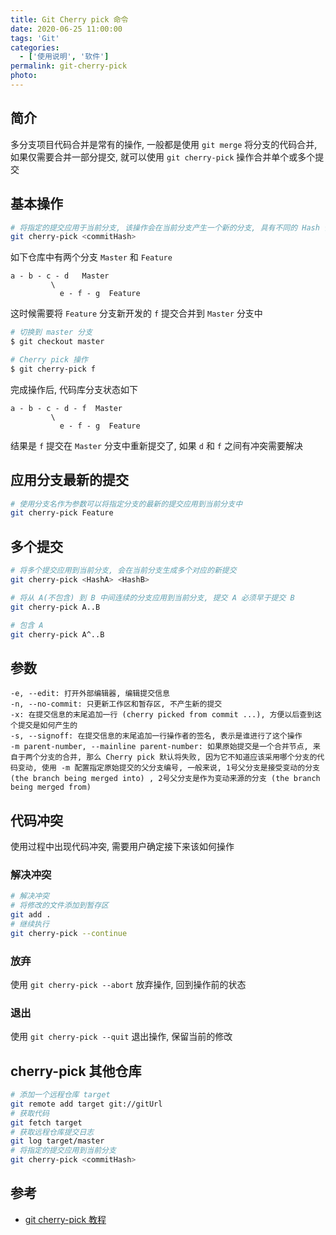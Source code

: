```yaml
---
title: Git Cherry pick 命令
date: 2020-06-25 11:00:00
tags: 'Git'
categories:
  - ['使用说明', '软件']
permalink: git-cherry-pick
photo:
---
```


## 简介

多分支项目代码合并是常有的操作, 一般都是使用 `git merge` 将分支的代码合并, 如果仅需要合并一部分提交, 就可以使用 `git cherry-pick` 操作合并单个或多个提交

## 基本操作

```sh
# 将指定的提交应用于当前分支, 该操作会在当前分支产生一个新的分支, 具有不同的 Hash 值
git cherry-pick <commitHash>
```

如下仓库中有两个分支 `Master` 和 `Feature`

```
a - b - c - d   Master
         \
           e - f - g  Feature
```

这时候需要将 `Feature` 分支新开发的 `f` 提交合并到 `Master` 分支中

```sh
# 切换到 master 分支
$ git checkout master

# Cherry pick 操作
$ git cherry-pick f
```

完成操作后, 代码库分支状态如下

```
a - b - c - d - f  Master
         \
           e - f - g  Feature
```

结果是 `f` 提交在 `Master` 分支中重新提交了, 如果 `d` 和 `f` 之间有冲突需要解决

<!-- more -->

## 应用分支最新的提交

```sh
# 使用分支名作为参数可以将指定分支的最新的提交应用到当前分支中
git cherry-pick Feature
```

## 多个提交

```sh
# 将多个提交应用到当前分支, 会在当前分支生成多个对应的新提交
git cherry-pick <HashA> <HashB>

# 将从 A(不包含) 到 B 中间连续的分支应用到当前分支, 提交 A 必须早于提交 B
git cherry-pick A..B

# 包含 A
git cherry-pick A^..B
```

## 参数

```
-e, --edit: 打开外部编辑器, 编辑提交信息
-n, --no-commit: 只更新工作区和暂存区, 不产生新的提交
-x: 在提交信息的末尾追加一行 (cherry picked from commit ...), 方便以后查到这个提交是如何产生的
-s, --signoff: 在提交信息的末尾追加一行操作者的签名, 表示是谁进行了这个操作
-m parent-number, --mainline parent-number: 如果原始提交是一个合并节点, 来自于两个分支的合并, 那么 Cherry pick 默认将失败, 因为它不知道应该采用哪个分支的代码变动, 使用 -m 配置指定原始提交的父分支编号, 一般来说, 1号父分支是接受变动的分支 (the branch being merged into) , 2号父分支是作为变动来源的分支 (the branch being merged from)
```

## 代码冲突

使用过程中出现代码冲突, 需要用户确定接下来该如何操作

### 解决冲突

```sh
# 解决冲突
# 将修改的文件添加到暂存区
git add .
# 继续执行
git cherry-pick --continue
```

### 放弃

使用 `git cherry-pick --abort` 放弃操作, 回到操作前的状态

### 退出

使用 `git cherry-pick --quit` 退出操作, 保留当前的修改

## cherry-pick 其他仓库

```sh
# 添加一个远程仓库 target
git remote add target git://gitUrl
# 获取代码
git fetch target
# 获取远程仓库提交日志
git log target/master
# 将指定的提交应用到当前分支
git cherry-pick <commitHash>
```

## 参考

- [git cherry-pick 教程](https://www.ruanyifeng.com/blog/2020/04/git-cherry-pick.html)
